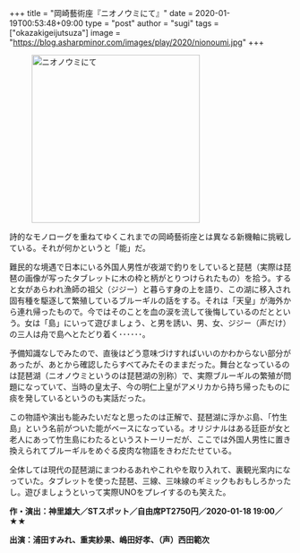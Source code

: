 +++
title = "岡崎藝術座『ニオノウミにて』"
date = 2020-01-19T00:53:48+09:00
type = "post"
author = "sugi"
tags = ["okazakigeijutsuza"]
image = "https://blog.asharpminor.com/images/play/2020/nionoumi.jpg"
+++
<figure class="alignleft"><img src="/images/play/2020/nionoumi.jpg" alt="ニオノウミにて" style="width: 300px !important;"></figure>

詩的なモノローグを重ねてゆくこれまでの岡崎藝術座とは異なる新機軸に挑戦している。それが何かというと「能」だ。

難民的な境遇で日本にいる外国人男性が夜湖で釣りをしていると琵琶（実際は琵琶の画像が写ったタブレットに木の枠と柄がとりつけられたもの）を拾う。すると女があらわれ漁師の祖父（ジジー）と暮らす身の上を語り、この湖に移入され固有種を駆逐して繁殖しているブルーギルの話をする。それは「天皇」が海外から連れ帰ったもので。今ではそのことを血の涙を流して後悔しているのだとという。女は「島」にいって遊びましょう、と男を誘い、男、女、ジジー（声だけ）の三人は舟で島へとたどり着く･･････。

予備知識なしでみたので、直後はどう意味づけすればいいのかわからない部分があったが、あとから確認したらすべてみたそのままだった。舞台となっているのは琵琶湖（ニオノウミというのは琵琶湖の別称）で、実際ブルーギルの繁殖が問題になっていて、当時の皇太子、今の明仁上皇がアメリカから持ち帰ったものに痰を発しているというのも実話だった。

この物語や演出も能みたいだなと思ったのは正解で、琵琶湖に浮かぶ島、「竹生島」という名前がついた能がベースになっている。オリジナルはある廷臣が女と老人にあって竹生島にわたるというストーリーだが、ここでは外国人男性に置き換えられてブルーギルをめぐる皮肉な物語をきわだたせている。

全体しては現代の琵琶湖にまつわるあれやこれやを取り入れて、裏観光案内になっていた。タブレットを使った琵琶、三線、三味線のギミックもおもしろかったし。遊びましょうといって実際UNOをプレイするのも笑えた。

**作・演出：神里雄大／STスポット／自由席PT2750円／2020-01-18 19:00／★★**

**出演：浦田すみれ、重実紗果、嶋田好孝、（声）西田範次**
